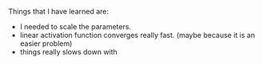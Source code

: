 Things that I have learned are:
* I needed to scale the parameters.
* linear activation function converges really fast. (maybe because it is an easier problem)
* things really slows down with 